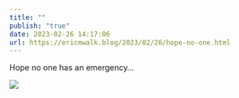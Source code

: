 ```yaml
---
title: ""
publish: "true"
date: 2023-02-26 14:17:06
url: https://ericmwalk.blog/2023/02/26/hope-no-one.html
---
```


Hope no one has an emergency…


![](https://ericmwalk.blog/uploads/2023/ad060aca48.jpg)